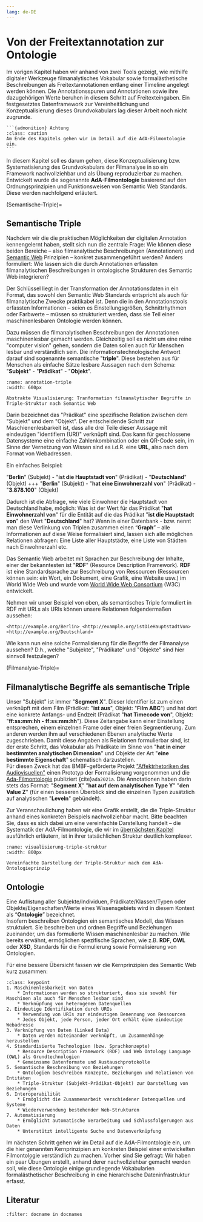 ```yaml
---
lang: de-DE
---
```

# Von der Freitextannotation zur Ontologie

Im vorigen Kapitel haben wir anhand von zwei Tools gezeigt, wie mithilfe digitaler Werkzeuge filmanalytisches Vokabular sowie formalästhetische Beschreibungen als Freitextannotationen entlang einer Timeline angelegt werden können. Die Annotationsspuren und Annotationen sowie ihre dazugehörigen Werte beruhen in diesem Schritt auf Freitexteingaben. Ein festgesetztes Datenframework zur Vereinheitlichung und Konzeptualisierung dieses Grundvokabulars lag dieser Arbeit noch nicht zugrunde.

````{margin}
```{admonition} Achtung
:class: caution
Am Ende des Kapitels gehen wir im Detail auf die AdA-Filmontologie ein.
```
````
In diesem Kapitel soll es darum gehen, diese Konzeptualisierung bzw. Systematisierung des Grundvokabulars der Filmanalyse in so ein Framework nachvollziehbar und als Übung reproduzierbar zu machen. Entwickelt wurde die sogenannte **AdA-Filmontologie** basierend auf den Ordnungsprinzipien und Funktionsweisen von Semantic Web Standards. Diese werden nachfolgend erläutert.

(Semantische-Triple)=
## Semantische Triple

Nachdem wir die die praktischen Möglichkeiten der digitalen Annotation kennengelernt haben, stellt sich nun die zentrale Frage: Wie können diese beiden Bereiche – also filmanalytische Beschreibungen (Annotationen) und [Semantic Web](semantic:web) Prinzipien – konkret zusammengeführt werden? Anders formuliert: Wie lassen sich die durch Annotationen erfassten filmanalytischen Beschreibungen in ontologische Strukturen des Semantic Web integrieren?

Der Schlüssel liegt in der Transformation der Annotationsdaten in ein Format, das sowohl den Semantic Web Standards entspricht als auch für filmanalytische Zwecke praktikabel ist. Denn die in den Annotationstools erfassten Informationen – seien es Einstellungsgrößen, Schnittrhythmen oder Farbwerte – müssen so strukturiert werden, dass sie Teil einer maschinenlesbaren Ontologie werden können.

Dazu müssen die filmanalytischen Beschreibungen der Annotationen maschinenlesbar gemacht werden. Gleichzeitig soll es nicht um eine reine "computer vision" gehen, sondern die Daten sollen auch für Menschen lesbar und verständlich sein. Die informationstechnologische Antwort darauf sind sogenannte semantische "**triple**". Diese bestehen aus für Menschen als einfache Sätze lesbare Aussagen nach dem Schema: "**Subjekt**" - "**Prädikat**" - "**Objekt**". 

```{figure} ../assets/_images/annotation-triple.png
:name: annotation-triple
:width: 600px

Abstrakte Visualisierung: Tranformation filmanalytischer Begriffe in Triple-Struktur nach Semantic Web
```

Darin bezeichnet das "Prädikat" eine spezifische Relation zwischen dem "Subjekt" und dem "Objekt". Der entscheidende Schritt zur Maschienenlesbarkeit ist, dass alle drei Teile dieser Aussage mit eindeutigen "identifiern (URI)" verknüpft sind. Das kann für geschlossene Datensysteme eine einfache Zahlenkombination oder ein QR-Code sein, im Sinne der Vernetzung von Wissen sind es i.d.R. eine **URL**, also nach dem Format von Webadressen.

Ein einfaches Beispiel:

"**Berlin**" (Subjekt) - "**ist die Hauptstadt von**" (Prädikat) - "**Deutschland**" (Objekt)
+++
"**Berlin**" (Subjekt) - "**hat eine Einwohnerzahl von**" (Prädikat) - "**3.878.100**" (Objekt)

Dadurch ist die Abfrage, wie viele Einwohner die Hauptstadt von Deutschland habe, möglich: Was ist der Wert für das Prädikat "**hat Einwohnerzahl von**" für die Entität auf die das Prädikat "**ist die Hauptstadt von**" den Wert "**Deutschland**" hat?
Wenn in einer Datenbank - bzw. nennt man diese Verlinkung von Triplen zusammen einen “**Graph**” – alle Informationen auf diese Weise formalisiert sind, lassen sich alle möglichen Relationen abfragen: Eine Liste aller Hauptstädte, eine Liste von Städten nach Einwohnerzahl etc.

Das Semantic Web arbeitet mit Sprachen zur Beschreibung der Inhalte, einer der bekanntesten ist "**RDF**" (Resource Description Framework). **RDF** ist eine Standardsprache zur Beschreibung von Ressourcen (Ressourcen können sein: ein Wort, ein Dokument, eine Grafik, eine Website usw.) im World Wide Web und wurde vom <a href="https://www.w3.org/" class="external-link" target="_blank">World Wide Web Consortium</a> (W3C) entwickelt.

Nehmen wir unser Beispiel von oben, als semantisches Triple formuliert in RDF mit URLs als URIs können unsere Relationen folgendermaßen aussehen:

```none
<http://example.org/Berlin> <http://example.org/istDieHauptstadtVon> <http://example.org/Deutschland>
```
Wie kann nun eine solche Formalisierung für die Begriffe der Filmanalyse aussehen? D.h., welche "Subjekte", "Prädikate" und "Objekte" sind hier sinnvoll festzulegen?

(Filmanalyse-Triple)=
## Filmanalytische Begriffe als semantische Triple

Unser "Subjekt" ist immer "**Segment X**". Dieser Identifier ist zum einen verknüpft mit dem Film (Prädikat: "**ist aus**", Objekt: "**Film ABC**") und hat dort eine konkrete Anfangs- und Endzeit (Prädikat "**hat Timecode von**", Objekt: "**ff:ss:mm:hh - ff:ss:mm:hh**"). Diese Zeitangabe kann einer Einstellung entsprechen, einem einzelnen Frame oder einer freien Segmentierung. Zum anderen werden ihm auf verschiedenen Ebenen analytische Werte zugeschrieben. Damit diese Angaben als Relationen formulierbar sind, ist der erste Schritt, das Vokabular als Prädikate im Sinne von "**hat in einer bestimmten analytischen Dimension**" und Objekte der Art "**eine bestimmte Eigenschaft**" schematisch darzustellen.  
Für diesen Zweck hat das BMBF-geförderte Projekt <a href="https://www.ada.cinepoetics.fu-berlin.de/" class="external-link" target="_blank">"Affektrhetoriken des Audiovisuellen"</a> einen Prototyp der Formalisierung vorgenommen und die <a href="https://www.ada.cinepoetics.fu-berlin.de/ada-toolkit/index.html" class="external-link" target="_blank">Ada-Filmontologie</a> publiziert {cite}`ada2021a`. Die Annotationen haben darin stets das Format: "**Segment X**" "**hat auf dem analytischen Type Y**" "**den Value Z**" (für einen besseren Überblick sind die einzelnen Typen zusätzlich auf analytischen "**Leveln**" gebündelt).

Zur Veranschaulichung haben wir eine Grafik erstellt, die die Triple-Struktur anhand eines konkreten Beispiels nachvollziehbar macht. Bitte beachten Sie, dass es sich dabei um eine vereinfachte Darstellung handelt – die Systematik der AdA-Filmontologie, die wir im [übernächsten Kapitel](../Kapitel_II/Aufgabe_C_UK-2.md) ausführlich erläutern, ist in ihrer tatsächlichen Struktur deutlich komplexer.

```{figure} ../assets/_images/Visualisierung-Triple-Struktur.png
:name: visualisierung-triple-struktur
:width: 800px

Vereinfachte Darstellung der Triple-Struktur nach dem AdA-Ontologieprinzip
```

## Ontologie 

Eine Auflistung aller Subjekte/Individuen, Prädikate/Klassen/Typen oder Objekte/Eigenschaften/Werte eines Wissensgebiets wird in diesem Kontext als “**Ontologie**” bezeichnet. <br>
Insofern beschreiben Ontologien ein semantisches Modell, das Wissen struktuiert. Sie beschreiben und ordnen Begriffe und Beziehungen zueinander, um das formulierte Wissen maschinenlesbar zu machen. Wie bereits erwähnt, ermöglichen spezifische Sprachen, wie z.B. **RDF**, **OWL** oder **XSD**, Standards für die Formulierung sowie Formalisierung von Ontologien.

Für eine bessere Übersicht fassen wir die Kernprinzipien des Semantic Web kurz zusammen:

```{admonition} Kernprinzipien des Semantic Web
:class: keypoint
1. Maschinenlesbarkeit von Daten 
    * Informationen werden so strukturiert, dass sie sowohl für Maschinen als auch für Menschen lesbar sind
    * Verknüpfung von heterogenen Datenquellen
2. Eindeutige Identifikation durch URIs
    * Verwendung von URIs zur eindeutigen Benennung von Ressourcen
    * Jedes Objekt, jede Person, jeder Ort erhält eine eindeutige Webadresse
3. Verknüpfung von Daten (Linked Data)
    * Daten werden miteinander verknüpft, um Zusammenhänge herzustellen
4. Standardisierte Technologien (bzw. Sprachkonzepte)
    * Resource Description Framework (RDF) und Web Ontology Language (OWL) als Grundtechnologien
    * Gemeinsame Datenformate und Austauschprotokolle
5. Semantische Beschreibung von Beziehungen
    * Ontologien beschreiben Konzepte, Beziehungen und Relationen von Entitäten
    * Triple-Struktur (Subjekt-Prädikat-Objekt) zur Darstellung von Beziehungen
6. Interoperabilität
    * Ermöglicht die Zusammenarbeit verschiedener Datenquellen und Systeme
    * Wiederverwendung bestehender Web-Strukturen
7. Automatisierung 
    * Ermöglicht automatische Verarbeitung und Schlussfolgerungen aus Daten
    * Unterstützt intelligente Suche und Datenverknüpfung
```

Im nächsten Schritt gehen wir im Detail auf die AdA-Filmontologie ein, um die hier genannten Kernprinzipien am konkreten Beispiel einer entwickelten Filmontologie verständlich zu machen. Vorher sind Sie gefragt: Wir haben ein paar Übungen erstellt, anhand derer nachvollziehbar gemacht werden soll, wie diese Ontologie einige grundlegende Vokabularien formalästhetischer Beschreibung in eine hierarchische Dateninfrastruktur erfasst. 

## Literatur

```{bibliography}
:filter: docname in docnames
```